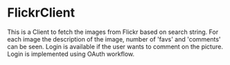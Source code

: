 # FlickrClient
This is a Client to fetch the images from Flickr based on search string. For each image the description of the image, number of 'favs' and 'comments' can be seen. 
Login is available if the user wants to comment on the picture. Login is implemented using OAuth workflow. 
